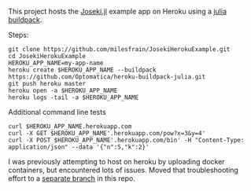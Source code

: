 This project hosts the [Joseki.jl](https://github.com/amellnik/Joseki.jl)
example app on Heroku using a [julia buildpack](https://github.com/Optomatica/heroku-buildpack-julia).


Steps:
```
git clone https://github.com/milesfrain/JosekiHerokuExample.git
cd JosekiHerokuExample
HEROKU_APP_NAME=my-app-name
heroku create $HEROKU_APP_NAME --buildpack https://github.com/Optomatica/heroku-buildpack-julia.git
git push heroku master
heroku open -a $HEROKU_APP_NAME
heroku logs -tail -a $HEROKU_APP_NAME
```

Additional command line tests
```
curl $HEROKU_APP_NAME.herokuapp.com
curl -X GET $HEROKU_APP_NAME'.herokuapp.com/pow?x=3&y=4'
curl -X POST $HEROKU_APP_NAME'.herokuapp.com/bin' -H "Content-Type: application/json" --data '{"n":5,"k":2}'
```

I was previously attempting to host on heroku by uploading docker containers, but encountered lots of issues. Moved that troubleshooting effort to a [separate branch](https://github.com/milesfrain/JosekiHerokuExample/tree/dockerfile) in this repo.

